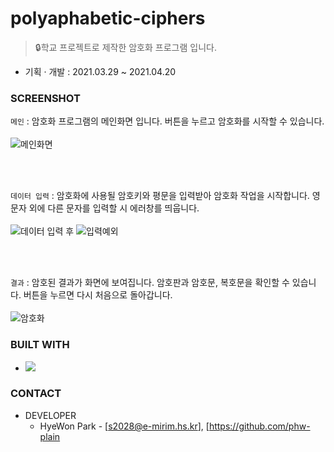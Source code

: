 # polyaphabetic-ciphers
> 🔒학교 프로젝트로 제작한 암호화 프로그램 입니다.

* 기획 · 개발 : 2021.03.29 ~ 2021.04.20


### SCREENSHOT
``` 메인 ``` : 암호화 프로그램의 메인화면 입니다. 버튼을 누르고 암호화를 시작할 수 있습니다.
<br><br>
![메인화면](https://user-images.githubusercontent.com/79081836/164134097-5dbf8490-7e50-4e6d-8302-59a592f4e5cd.PNG)

<br><br>

``` 데이터 입력 ``` : 암호화에 사용될 암호키와 평문을 입력받아 암호화 작업을 시작합니다. 영문자 외에 다른 문자를 입력할 시 에러창를 띄웁니다.
<br><br>
![데이터 입력 후](https://user-images.githubusercontent.com/79081836/164134115-d2d0f4c2-1ffc-4a75-b4af-18829eb1c888.PNG)
![입력예외](https://user-images.githubusercontent.com/79081836/164134648-b69f4e7d-4bc6-44ed-b1b6-aaa95a6081be.PNG)

<br><br>

``` 결과 ``` : 암호된 결과가 화면에 보여집니다. 암호판과 암호문, 복호문을 확인할 수 있습니다. 버튼을 누르면 다시 처음으로 돌아갑니다.
<br><br>
![암호화](https://user-images.githubusercontent.com/79081836/164134120-d3b10ea1-e433-4cbd-9359-f1f69e3de0f7.PNG)

### BUILT WITH

* <img src="https://img.shields.io/badge/c%23-%23000000.svg?style=for-the-badge&logo=c-sharp&logoColor=white"/>

### CONTACT

* DEVELOPER
  * HyeWon Park - [s2028@e-mirim.hs.kr], [https://github.com/phw-plain

